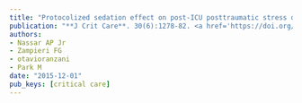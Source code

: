 ```yaml
---
title: "Protocolized sedation effect on post-ICU posttraumatic stress disorder prevalence: A systematic review and network meta-analysis"
publication: "**J Crit Care**. 30(6):1278-82. <a href='https://doi.org/10.1016/j.jcrc.2015.07.023' target='_blank' rel='noopener noreferrer'>10.1016/j.jcrc.2015.07.023</a>"
authors:
- Nassar AP Jr
- Zampieri FG
- otavioranzani
- Park M
date: "2015-12-01"
pub_keys: [critical care]
---
```


